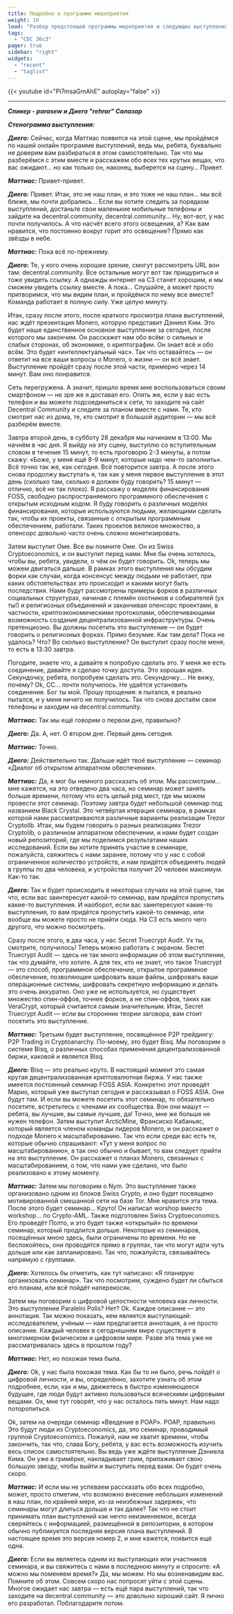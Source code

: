 ```yaml
---
title: Подробно о программе мероприятия
weight: 10
lead: "Разбор предстоящей программы мероприятия и следующих выступлений."
tags:
  - "CDC 36c3"
pager: true
sidebar: "right"
widgets:
  - "recent"
  - "taglist"
---
```


{{< youtube id="Pi7msaGmAhE" autoplay="false" >}}

---

_**Спикер -  parasew и Диего "rehrar" Салазар**_

_**Стенограмма выступления:**_

_**Диего:**_ Сейчас, когда Маттиас появится на этой сцене, мы пройдёмся по нашей онлайн программе выступлений, ведь мы, ребята, буквально не доверим вам разбираться в этом самостоятельно. Так что мы разберёмся с этим вместе и расскажем обо всех тех крутых вещах, что вас ожидают… но как только он, наконец, выберется на сцену… Привет.

_**Маттиас:**_ Привет-привет.

_**Диего:**_ Привет. Итак, это не наш план, и это тоже не наш план… мы всё ближе, мы почти добрались… Если вы хотите следить за порядком выступлений, достаньте свои маленькие мобильные телефоны и зайдите на decentral.community, decentral.community… Ну, вот-вот, у нас почти получилось. А что насчёт всего этого освещения, а? Как вам нравится, что постоянно вокруг горит это освещение? Прямо как звёзды в небе.

_**Маттиас:**_ Пока всё по-прежнему.

_**Диего:**_ Те, у кого очень хорошее зрение, смогут рассмотреть URL вон там: decentral.community. Все остальные могут вот так прищуриться и тоже увидеть ссылку. А однажды интернет на C3 станет хорошим, и мы сможем увидеть ссылку вместе. А пока… Слушайте, а может просто притворимся, что мы видим план, и пройдёмся по нему все вместе? Команда работает в полную силу. Уже целую минуту.

Итак, сразу после этого, после краткого просмотра плана выступлений, нас ждёт презентация Monero, которую представит Дэниел Ким. Это будет наше единственное основное выступление за сегодня, после которого мы закончим. Он расскажет нам обо всём: о сильных и слабых сторонах, об экономике, о криптографии. Он знает всё и обо всём. Это будет «интеллектуальный час». Так что оставайтесь — он ответит на все ваши вопросы о Monero, о жизни — он всё знает. Выступление пройдёт сразу после этой части, примерно через 14 минут. Вам оно понравится.

Сеть перегружена. А значит, пришло время мне воспользоваться своим смартфоном — не зря же я доставал его. Опять же, если у вас есть телефон и вы можете подсоединиться к сети, то заходите на сайт Decentral Community и следите за планом вместе с нами. Те, кто смотрит нас из дома, те, кто смотрит в большой аудитории — мы всё разберём вместе.

Завтра второй день, в субботу 28 декабря мы начинаем в 13:00. Мы начнём в час дня. Я выйду на эту сцену, выступлю со вступительным словом в течение 15 минут, то есть проговорю 2-3 минуты, а потом скажу: «Боже, у меня ещё 8-9 минут, которые надо чем-то заполнить». Всё точно так же, как сегодня. Всё повторится завтра. А после этого снова продолжу выступать я, так как у меня первое выступление в этот день (сколько там, сколько я должен буду говорить? 15 минут — отлично, всё не так плохо). Я расскажу о моделях финансирования FOSS, свободно распространяемого программного обеспечения с открытым исходным кодом. Я буду говорить о различных моделях финансирования, которые используются людьми, желающими сделать так, чтобы их проекты, связанные с открытым программным обеспечением, работали. Таких проектов великое множество, а опенсорс довольно часто очень сложно монетизировать.

Затем выступит Оме. Все вы помните Оме. Он из Swiss Cryptoeconomics, и он выступит перед нами. Мне бы очень хотелось, чтобы вы, ребята, увидели, о чём он будет говорить. Ok, теперь мы можем двигаться дальше. В рамках этого выступления мы обсудим форки как случаи, когда консенсус между людьми не работает, при каких обстоятельствах это происходит и какими могут быть последствия. Нами будут рассмотрены примеры форков в различных социальных структурах, начиная с племён охотников и собирателей (ух ты!) и религиозных объединений и заканчивая опенсорс проектами, в частности, криптоэкономическими протоколами, обеспечивающими возможность создания децентрализованной инфраструктуры. Очень претенциозно. Вы должны посетить это выступление — он будет говорить о религиозных форках. Прямо безумие. Как там дела? Пока не удалось? Что? Во сколько выступление? Он выступит сразу после меня, то есть в 13:30 завтра.

Погодите, знаете что, а давайте я попробую сделать это. У меня же есть соединение, давайте я сделаю точку доступа. Это хорошая идея. Секундочку, ребята, попробуем сделать это. Секундочку…. Не вижу, почему? Ok, CC… почти получилось. Не удаётся установить соединение. Бог ты мой. Прошу прощения: я пытался, я реально пытался, и у меня ничего не получилось. Так что снова достаём свои телефоны и заходим на decentral.community.

_**Маттиас:**_ Так мы ещё говорим о первом дне, правильно?

_**Диего:**_ Да. А, нет. О втором дне. Первый день сегодня.

_**Маттиас:**_ Точно.

_**Диего:**_ Действительно так. Дальше идёт твоё выступление — семинар «Диалог об открытом аппаратном обеспечении».

_**Маттиас:**_ Да, я мог бы немного рассказать об этом. Мы рассмотрим… мне кажется, на это отведено два часа, но семинар может занять больше времени, потому что есть целый ряд мест, где мы можем провести этот семинар. Поэтому завтра будет небольшой семинар под названием Black Crystal. Это четвёртая итерация семинара, в рамках которой нами рассматриваются различные варианты реализации Trezor Cryptolib. Итак, мы будем говорить о разных реализациях Trezor Cryptolib, о различном аппаратном обеспечении, и нами будет создан новый репозиторий, где мы поделимся результатами наших исследований. Если вы хотите принять участие в семинаре, пожалуйста, свяжитесь с нами заранее, потому что у нас с собой ограниченное количество устройств, и нам придётся объединять людей в группы по два человека, и устройства получит 20 человек максимум. Как-то так.

_**Диего:**_ Так и будет происходить в некоторых случаях на этой сцене, так что, если вас заинтересует какой-то семинар, вам придётся пропустить какие-то выступления. И наоборот, если вас заинтересуют какие-то выступления, то вам придётся пропустить какой-то семинар, или вообще вы можете просто не прийти сюда. На C3 есть много чего другого, что можно посмотреть.

Сразу после этого, в два часа, у нас Secret Truecrypt Audit. Ух ты, смотрите, получилось! Теперь можно работать с экраном. Secret Truecrypt Audit — здесь не так много информации об этом выступлении, так что думайте, что хотите. А для тех, кто не знает, что такое Truecrypt — это способ, программное обеспечение, открытое программное обеспечение, позволяющее шифровать ваши файлы, шифровать ваши операционные системы, шифровать секретную информацию и делать это очень аккуратно. Оно уже не используется, но существует множество спин-оффов, точнее форков, а не спин-оффов, таких как VeraCrypt, который считается самым значительным. Итак, Secret Truecrypt Audit — если вы сторонник теории заговора, вам стоит посетить это выступление.

_**Маттиас:**_ Третьим будет выступление, посвящённое P2P трейдингу: P2P Trading in Cryptoanarchy. По-моему, это будет Bisq. Мы поговорим о системе Bisq, о различных способах применения децентрализованной биржи, каковой и является Bisq.

_**Диего:**_ Bisq — это реально круто. В настоящий момент это самая крутая децентрализованная криптовалютная биржа. У нас также имеется постоянный семинар FOSS ASIA. Конкретно этот проведёт Марио, который уже выступал сегодня и рассказывал о FOSS ASIA. Они будут там. И если вы можете посетить этот семинар, то обязательно посетите, встретьтесь с членами их сообщества. Вон они машут — ребята, вы лучшие, вы самые лучшие, да! Точно, мне же больше не нужен телефон. Затем выступит ArcticMine, Франсиско Кабаньяс, который является членом команды лидеров Monero, и он расскажет о подходе Monero к масштабированию. Так что если среди вас есть те, которые обычно спрашивают: «Тут у меня вопрос по масштабированию», а так оно обычно и бывает, то вам следует прийти на это выступление. Он расскажет о планах Monero, связанных с масштабированием, о том, что нами уже сделано, что было реализовано к этому моменту.

_**Маттиас:**_ Затем мы поговорим о Nym. Это выступление также организовано одним из блоков Swiss Crypto, и оно будет посвящено мотивированной смешанной сети на базе Tor. Мне нравится эта тема. После этого будет семинар… Круто! Он написал worshop вместо workshop… по Crypto-AML. Также подготовлен Swiss Cryptoeconomics. Его проведёт Полто, и это будет также «открытый» по времени семинар, который продлится дольше. Некоторые из семинаров, посещённых мною здесь, были ограничены по времени. Но не беспокойтесь, они проводятся прямо в группах, так что могут идти чуть дольше или как запланировано. Так что, пожалуйста, связывайтесь напрямую с группами.

_**Диего:**_ Хотелось бы отметить, как тут написано: «Я планирую организовать семинар». Так что посмотрим, суждено будет ли сбыться его планам, или всё пойдёт наперекосяк.

Затем мы поговорим о цифровой целостности человека как личности. Это выступление Paralelni Polis? Нет? Ok. Каждое описание — это аннотация. Так можно показать, кем является выступающий: исследователем, учёным — нам предлагается аннотация, а не просто описание. Каждый человек в сегодняшнем мире существует в многомерном физическом и цифровом мире. Разве эта тема уже не рассматривалась здесь в прошлом году?

_**Маттиас:**_ Нет, но похожая тема была.

_**Диего:**_ Ok, у нас была похожая тема. Как бы то ни было, речь пойдёт о цифровой личности, и вы, определённо, захотите узнать об этом подробнее, если, как и мы, движетесь в быстро изменяющееся будущее, где люди будут активно пользоваться всяческими цифровыми вещами. Ох, мне тут говорят, что у нас осталось пять минут. Нам надо поторопиться.

Ok, затем на очереди семинар «Введение в POAP». POAP, правильно. Это будут люди из Cryptoeconomics, да, это семинар, проводимый группой Cryptoeconomics. Пожалуй, нам не хватит времени, чтобы закончить, так что, слава Богу, ребята, у вас есть возможность изучить весь список самостоятельно. Вы ведь уже ждёте выступление Дэниела Кима. Он уже в гримёрке, накладывает грим, прилаживает свою большую звезду, чтобы выйти и выступить перед вами. Он будет очень скоро.

_**Маттиас:**_ И если мы не успеваем рассказать обо всех подробно, может, просто отметим, что возможно внесение небольших изменений в наш план, по крайней мере, из-за неизбежных задержек, что семинары могут длиться дольше и так далее? Так что не стоит принимать план выступлений как нечто неизменяемое, всегда сверяйтесь с информацией, размещённой в репозитории, в котором обычно публикуется последняя версия плана выступлений. В настоящее время это версия номер 2, и мне кажется, появится ещё одна.

_**Диего:**_ Если вы являетесь одним из выступающих или участников семинара, и вы свяжитесь с нами в последнюю минуту и спросите: «А можно мы поменяем время?» Да, мы можем. Но мы возненавидим вас. Помните об этом. Совсем скоро нас попросят уйти с этой сцены. Многое ожидает нас завтра — есть ещё пара выступлений, так что заходите на decentral.community — это довольно хороший сайт. Я лично его разработал. Поблагодарите потом.
